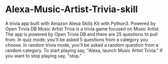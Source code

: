 # Alexa-Music-Artist-Trivia-skill
A trivia app built with Amazon Alexa Skills Kit with Python3. Powered by Open Trivia DB  Music Artist Triva  is a trivia game focused on Music Artist. The app is powered by Open Trivia DB and there are 25 questions to pull from. In quiz mode, you'll be asked 5 questions from a category you choose. In random trivia mode, you'll be asked a random question from a random category.  To start playing say, "Alexa, launch Music Artist Trivia." If you want to stop playing say, "stop."
